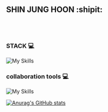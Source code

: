 ## SHIN JUNG HOON :shipit: 

<br></br>

### STACK  💻
![My Skills](https://skillicons.dev/icons?i=idea,androidstudio,docker,java,spring,figma&theme=light)

### collaboration tools 💻
![My Skills](https://skillicons.dev/icons?i=discord,github,notion&theme=light)

[![Anurag's GitHub stats](https://github-readme-stats.vercel.app/api?Shinjunhoon=anuraghazra)](https://github.com/anuraghazra/github-readme-stats)


